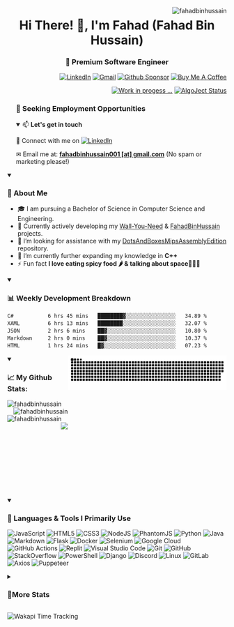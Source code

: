 <p align="right"><img align="right"
        src="https://komarev.com/ghpvc/?username=fahadbinhussain&style=flat-square&color=blueviolet"
        alt="fahadbinhussain" /></p>

<h1 align="center">Hi There! 👋, I'm Fahad (Fahad Bin Hussain)<h3 align="center">🧠 Premium Software Engineer </h3></h1>

<p align="right"> 
        <a href="https://www.linkedin.com/in/fahadbinhussain/" target="_blank"><img src="https://img.shields.io/badge/linkedin-%230077B5.svg?style=for-the-badge&logo=linkedin&logoColor=white" alt="LinkedIn"/></a>
        <a href="mailto:fahadbinhussain001@gmail.com"><img src="https://img.shields.io/badge/Gmail-D14836?style=for-the-badge&logo=gmail&logoColor=white" alt="Gmail"/></a>
        <a href="https://github.com/sponsors/fahadbinhussain" target="_blank"><img src="https://img.shields.io/badge/sponsor-30363D?style=for-the-badge&logo=GitHub-Sponsors&logoColor=#EA4AA" alt="Github Sponsor"/></a>
        <a href="https://www.buymeacoffee.com/fahadbinhu6" target="_blank"><img src="https://img.shields.io/badge/Buy%20Me%20a%20Coffee-ffdd00?style=for-the-badge&logo=buy-me-a-coffee&logoColor=black" alt="Buy Me A Coffee"/></a>          
</p>

<p align="right"> 
        <a href="https://oangrybird.onrender.com/" target="_blank"><img src="https://img.shields.io/badge/Personal_Site-00FFFF?style=for-the-badge&logo=react&logoColor=black" alt="Work in progess ..."/></a>
        <a href="https://algoject.statuspage.io/" target="_blank"><img src="https://img.shields.io/badge/AlgoJect_Status-00CCFF?style=for-the-badge&logo=statuspage&logoColor=black" alt="AlgoJect Status"/></a>
</p>

<div style="padding-left: 20px;">
        <h3>🤝 Seeking Employment Opportunities</h3>
<details open><summary>📫 <b>Let's get in touch</b></summary>
<p> 🎯 Connect with me on <a href="https://www.linkedin.com/in/fahadbinhussain/" target="_blank">
        <img src="https://img.shields.io/badge/linkedin-%230077B5.svg?style=for-the-badge&logo=linkedin&logoColor=white" alt="LinkedIn"/></a></p>
<p> ✉ Email me at: <a href="mailto:fahadbinhussain001@gmail.com"><strong>fahadbinhussain001 [at] gmail.com</strong></a> (No spam or marketing please!)</p>
        </details>
</div>

<details open> <summary><h3>🚀 About Me</h3></summary>

- 🎓 I am pursuing a Bachelor of Science in Computer Science and Engineering.
- 🔭 Currently actively developing my [Wall-You-Need](https://github.com/FahadBinHussain/Wall-You-Need) & [FahadBinHussain](https://github.com/FahadBinHussain/FahadBinHussain) projects.
- 🤝 I’m looking for assistance with my [DotsAndBoxesMipsAssemblyEdition](https://github.com/FahadBinHussain/DotsAndBoxesMipsAssemblyEdition) repository.
- 🌱 I’m currently further expanding my knowledge in **C++**
- ⚡ Fun fact **I love eating spicy food 🌶️ & talking about space🌌🧑‍🚀**

</details>

<details open> <summary><h3>📊 Weekly Development Breakdown</h3></summary>

<!--START_SECTION:waka-->

```txt
C#           6 hrs 45 mins   ████████▓░░░░░░░░░░░░░░░░   34.89 %
XAML         6 hrs 13 mins   ████████░░░░░░░░░░░░░░░░░   32.07 %
JSON         2 hrs 6 mins    ██▓░░░░░░░░░░░░░░░░░░░░░░   10.80 %
Markdown     2 hrs 0 mins    ██▓░░░░░░░░░░░░░░░░░░░░░░   10.37 %
HTML         1 hrs 24 mins   █▓░░░░░░░░░░░░░░░░░░░░░░░   07.23 %
```

<!--END_SECTION:waka-->

</details>

<div markdown="1" style="display: flex;">
<details open>
    <summary><h3 align="left">📈 My Github Stats:</h3></summary>
    <img align="left" src="https://codestat.vercel.app/api?username=fahadbinhussain&show_icons=true&theme=radical" alt="fahadbinhussain" />
    <img align="right" src="https://codestat.vercel.app/api/top-langs/?username=fahadbinhussain&theme=radical&layout=compact" alt="fahadbinhussain" />
    <img align="left" src="https://gitstreak.vercel.app?user=fahadbinhussain&theme=radical" alt="fahadbinhussain" />
    <img height="170" align="right" src="https://github-profile-trophy.vercel.app/?username=ryo-ma&theme=tokyonight&column=4" /></p>
</details>


<picture>
  <source media="(prefers-color-scheme: dark)" srcset="https://raw.githubusercontent.com/FahadBinHussain/FahadBinHussain/output/github-contribution-grid-snake-dark.svg">
  <source media="(prefers-color-scheme: light)" srcset="https://raw.githubusercontent.com/FahadBinHussain/FahadBinHussain/output/github-contribution-grid-snake.svg">
  <img alt="github contribution grid snake animation" src="https://raw.githubusercontent.com/FahadBinHussain/FahadBinHussain/output/github-contribution-grid-snake.svg">
</picture>

</div>
<details open>
  <summary><h3>🔧 Languages & Tools I Primarily Use</h3></summary>
  
  
  ![JavaScript](https://img.shields.io/badge/javascript-%23323330.svg?style=for-the-badge&logo=javascript&logoColor=%23F7DF1E)
  ![HTML5](https://img.shields.io/badge/html5-%23E34F26.svg?style=for-the-badge&logo=html5&logoColor=white) 
  ![CSS3](https://img.shields.io/badge/css3-%231572B6.svg?style=for-the-badge&logo=css3&logoColor=white) 
  ![NodeJS](https://img.shields.io/badge/node.js-6DA55F?style=for-the-badge&logo=node.js&logoColor=white)
  ![PhantomJS](https://img.shields.io/badge/phantomjs-8B8B8B?style=for-the-badge&logo=phantomjs&logoColor=white)
  ![Python](https://img.shields.io/badge/python-3670A0?style=for-the-badge&logo=python&logoColor=ffdd54) 
  ![Java](https://img.shields.io/badge/java-%23ED8B00.svg?style=for-the-badge&logo=openjdk&logoColor=white)
  ![Markdown](https://img.shields.io/badge/markdown-%23000000.svg?style=for-the-badge&logo=markdown&logoColor=white)
  ![Flask](https://img.shields.io/badge/flask-%23000.svg?style=for-the-badge&logo=flask&logoColor=white)
  ![Docker](https://img.shields.io/badge/docker-%230db7ed.svg?style=for-the-badge&logo=docker&logoColor=white)
  ![Selenium](https://img.shields.io/badge/-selenium-%43B02A?style=for-the-badge&logo=selenium&logoColor=white)
  ![Google Cloud](https://img.shields.io/badge/GoogleCloud-%234285F4.svg?style=for-the-badge&logo=google-cloud&logoColor=white)
  ![GitHub Actions](https://img.shields.io/badge/github%20actions-%232671E5.svg?style=for-the-badge&logo=githubactions&logoColor=white) 
  ![Replit](https://img.shields.io/badge/Replit-DD1200?style=for-the-badge&logo=Replit&logoColor=white) 
  ![Visual Studio Code](https://img.shields.io/badge/Visual%20Studio%20Code-0078d7.svg?style=for-the-badge&logo=visual-studio-code&logoColor=white)
  ![Git](https://img.shields.io/badge/git-%23F05033.svg?style=for-the-badge&logo=git&logoColor=white)
  ![GitHub](https://img.shields.io/badge/github-%23121011.svg?style=for-the-badge&logo=github&logoColor=white)
  ![StackOverflow](https://img.shields.io/badge/stackoverflow-%231E8CD2.svg?style=for-the-badge&logo=stackoverflow&logoColor=white)
  ![PowerShell](https://img.shields.io/badge/powershell-%23148C5B.svg?style=for-the-badge&logo=powershell&logoColor=white)
  ![Django](https://img.shields.io/badge/Django-092E20?style=for-the-badge&logo=django&logoColor=white)
  ![Discord](https://img.shields.io/badge/discord-%23007FFF.svg?style=for-the-badge&logo=discord&logoColor=white)
  ![Linux](https://img.shields.io/badge/linux-%23000000.svg?style=for-the-badge&logo=linux&logoColor=white)
  ![GitLab](https://img.shields.io/badge/gitlab-%23181717.svg?style=for-the-badge&logo=gitlab&logoColor=white)
  ![Axios](https://img.shields.io/badge/axios-%23000000.svg?style=for-the-badge&logo=axios&logoColor=white)
  ![Puppeteer](https://img.shields.io/badge/puppeteer-%23000000.svg?style=for-the-badge&logo=puppeteer&logoColor=white)
</details>

<details>
  <summary><h3>📌More Stats</h3></summary>
  <div style="display: flex; flex-wrap: wrap;">
          <details open>
          <summary><h4>💫 Repo Star Data</h4></summary>
                <img style="margin-left: 10px; margin-right: 10px;" align="top" src="metrics.classic.svg" alt="Metrics">
          </details>
          <details>
          <summary><h4>💫 Repo Star Data</h4></summary>
                <img style="margin-left: 10px; margin-right: 10px;" align="top" src="metrics.plugin.stargazers.svg" alt="Stargazers">
          </details>
          <details>
          <summary><h4>📝 Habits</h4></summary>
                <img style="margin-left: 10px; margin-right: 10px;" align="top" src="metrics.plugin.habits.facts.svg" alt="habits">
          </details>
          <details>
          <summary><h4>📂 Featured Repos</h4></summary>
                <img style="margin-left: 10px; margin-right: 10px;" align="top" src="metrics.plugin.repositories.pinned.svg" alt="repos"/>
          </details>
  </div>
</details>

<img src="https://wakapi-qt1b.onrender.com/api/badge/fahad/interval:any/project:FahadBinHussain" 
     alt="Wakapi Time Tracking" 
     title="Minimum amount of time spent on this project">

<!-- [![SkillIcons](https://skillicons.dev/icons?i=linux,gitlab,regex,xd,workers,wordpress,visualstudio,unreal,unity,twitter,sqlite,raspberrypi,pr,ps,netlify,matlab,linkedin,instagram,ai,heroku,githubactions,figma,dotnet,codepen,bash,androidstudio)](https://skillicons.dev)<br/> -->
<!-- -->